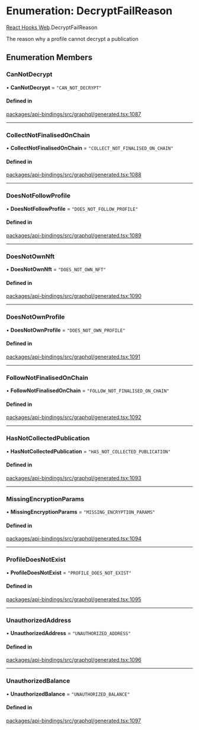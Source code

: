 # Enumeration: DecryptFailReason

[React Hooks Web](../modules/React_Hooks_Web.md).DecryptFailReason

The reason why a profile cannot decrypt a publication

## Enumeration Members

### CanNotDecrypt

• **CanNotDecrypt** = ``"CAN_NOT_DECRYPT"``

#### Defined in

[packages/api-bindings/src/graphql/generated.tsx:1087](https://github.com/lens-protocol/lens-sdk/blob/main/packages/api-bindings/src/graphql/generated.tsx#L1087)

___

### CollectNotFinalisedOnChain

• **CollectNotFinalisedOnChain** = ``"COLLECT_NOT_FINALISED_ON_CHAIN"``

#### Defined in

[packages/api-bindings/src/graphql/generated.tsx:1088](https://github.com/lens-protocol/lens-sdk/blob/main/packages/api-bindings/src/graphql/generated.tsx#L1088)

___

### DoesNotFollowProfile

• **DoesNotFollowProfile** = ``"DOES_NOT_FOLLOW_PROFILE"``

#### Defined in

[packages/api-bindings/src/graphql/generated.tsx:1089](https://github.com/lens-protocol/lens-sdk/blob/main/packages/api-bindings/src/graphql/generated.tsx#L1089)

___

### DoesNotOwnNft

• **DoesNotOwnNft** = ``"DOES_NOT_OWN_NFT"``

#### Defined in

[packages/api-bindings/src/graphql/generated.tsx:1090](https://github.com/lens-protocol/lens-sdk/blob/main/packages/api-bindings/src/graphql/generated.tsx#L1090)

___

### DoesNotOwnProfile

• **DoesNotOwnProfile** = ``"DOES_NOT_OWN_PROFILE"``

#### Defined in

[packages/api-bindings/src/graphql/generated.tsx:1091](https://github.com/lens-protocol/lens-sdk/blob/main/packages/api-bindings/src/graphql/generated.tsx#L1091)

___

### FollowNotFinalisedOnChain

• **FollowNotFinalisedOnChain** = ``"FOLLOW_NOT_FINALISED_ON_CHAIN"``

#### Defined in

[packages/api-bindings/src/graphql/generated.tsx:1092](https://github.com/lens-protocol/lens-sdk/blob/main/packages/api-bindings/src/graphql/generated.tsx#L1092)

___

### HasNotCollectedPublication

• **HasNotCollectedPublication** = ``"HAS_NOT_COLLECTED_PUBLICATION"``

#### Defined in

[packages/api-bindings/src/graphql/generated.tsx:1093](https://github.com/lens-protocol/lens-sdk/blob/main/packages/api-bindings/src/graphql/generated.tsx#L1093)

___

### MissingEncryptionParams

• **MissingEncryptionParams** = ``"MISSING_ENCRYPTION_PARAMS"``

#### Defined in

[packages/api-bindings/src/graphql/generated.tsx:1094](https://github.com/lens-protocol/lens-sdk/blob/main/packages/api-bindings/src/graphql/generated.tsx#L1094)

___

### ProfileDoesNotExist

• **ProfileDoesNotExist** = ``"PROFILE_DOES_NOT_EXIST"``

#### Defined in

[packages/api-bindings/src/graphql/generated.tsx:1095](https://github.com/lens-protocol/lens-sdk/blob/main/packages/api-bindings/src/graphql/generated.tsx#L1095)

___

### UnauthorizedAddress

• **UnauthorizedAddress** = ``"UNAUTHORIZED_ADDRESS"``

#### Defined in

[packages/api-bindings/src/graphql/generated.tsx:1096](https://github.com/lens-protocol/lens-sdk/blob/main/packages/api-bindings/src/graphql/generated.tsx#L1096)

___

### UnauthorizedBalance

• **UnauthorizedBalance** = ``"UNAUTHORIZED_BALANCE"``

#### Defined in

[packages/api-bindings/src/graphql/generated.tsx:1097](https://github.com/lens-protocol/lens-sdk/blob/main/packages/api-bindings/src/graphql/generated.tsx#L1097)

